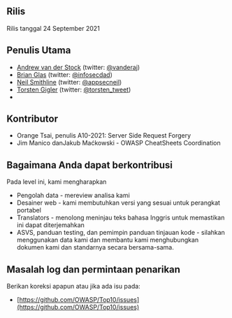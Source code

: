 
## Rilis

Rilis tanggal 24 September 2021

## Penulis Utama

- [Andrew van der Stock](mailto:vanderaj@owasp.org) (twitter: [@vanderaj](https://twitter.com/vanderaj))
- [Brian Glas](mailto:brian.glas@owasp.org) (twitter: [@infosecdad](https://twitter.com/infosecdad))
- [Neil Smithline](mailto:neil.smithline@owasp.org) (twitter: [@appsecneil](https://twitter.com/appsecneil))
- [Torsten Gigler](mailto:torsten.gigler@owasp.org) (twitter: [@torsten_tweet](https://twitter.com/torsten_tweet))
- 
## Kontributor

- Orange Tsai, penulis A10-2021: Server Side Request Forgery
- Jim Manico danJakub Maćkowski - OWASP CheatSheets Coordination

## Bagaimana Anda dapat berkontribusi

Pada level ini, kami mengharapkan

- Pengolah data - mereview analisa kami
- Desainer web - kami membutuhkan versi yang sesuai untuk perangkat portabel
- Translators - menolong meninjau teks bahasa Inggris untuk memastikan ini dapat diterjemahkan
- ASVS, panduan testing, dan pemimpin panduan tinjauan kode - silahkan menggunakan data kami dan membantu kami menghubungkan 
dokumen kami dan standarnya secara bersama-sama.

## Masalah log dan permintaan penarikan

Berikan koreksi apapun atau jika ada isu pada:

- [https://github.com/OWASP/Top10/issues](https://github.com/OWASP/Top10/issues)
